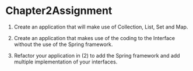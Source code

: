 # Chapter2Assignment
1. Create an application that will make use of Collection, List, Set and Map.

2. Create an application that makes use of the coding to the Interface without the use of the Spring framework.

3. Refactor your application in (2) to add the Spring framework and add multiple implementation of your interfaces.
